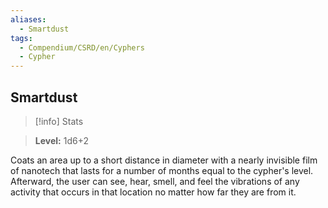 ```yaml
---
aliases:
  - Smartdust
tags:
  - Compendium/CSRD/en/Cyphers
  - Cypher
---
```

  
    
## Smartdust    
>[!info] Stats    
> **Level:** 1d6+2  
    
Coats an area up to a short distance in diameter with a nearly invisible film of nanotech that lasts for a number of months equal to the cypher's level. Afterward, the user can see, hear, smell, and feel the vibrations of any activity that occurs in that location no matter how far they are from it.